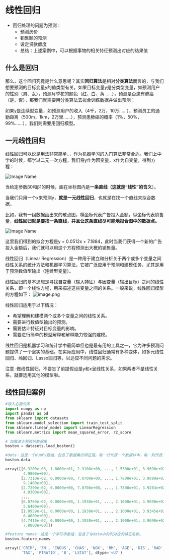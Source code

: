 # 线性回归
- 回归处理的问题为预测：
    - 预测房价
    - 销售额的预测
    - 设定贷款额度
    - 总结：上述案例中，可以根据事物的相关特征预测出对应的结果值
## 什么是回归
那么，这个回归究竟是什么意思呢？其实**回归算法**是相对**分类算法**而言的，与我们想要预测的目标变量y的值类型有关。如果目标变量y是分类型变量，如预测用户的性别（男、女），预测月季花的颜色（红、白、黄……），预测是否患有肺癌（是、否），那我们就需要用分类算法去拟合训练数据并做出预测；

如果y是连续型变量，如预测用户的收入（4千，2万，10万……），预测员工的通勤距离（500m，1km，2万里……），预测患肺癌的概率（1%，50%，99%……），我们则需要用回归模型。

## 一元线性回归
线性回归可以说是用法非常简单、，作为机器学习的入门算法非常合适。我们上中学的时候，都学过二元一次方程，我们将y作为因变量，x作为自变量，得到方程：


![Image Name](https://cdn.kesci.com/upload/image/rdpp0iov9p.png)



当给定参数β0和β1的时候，画在坐标图内是**一条直线（这就是“线性”的含义**）。

当我们只用一个x来预测y，**就是一元线性回归**，也就是在找一个直线来拟合数据。

比如，我有一组数据画出来的散点图，横坐标代表广告投入金额，纵坐标代表销售量，**线性回归就是要找一条直线，并且让这条直线尽可能地拟合图中的数据点。**


![Image Name](https://cdn.kesci.com/upload/image/rdpp92i7n.png?imageView2/0/w/960/h/960)

这里我们得到的拟合方程是y = 0.0512x + 7.1884，此时当我们获得一个新的广告投入金额后，我们就可以用这个方程预测出大概的销售量。

线性回归（Linear Regression）是一种用于建立和分析关于两个或多个变量之间线性关系的统计方法和机器学习算法。它被广泛应用于预测和建模任务，尤其是用于预测数值型输出（连续型变量）。

线性回归的基本思想是寻找自变量（输入特征）与因变量（输出目标）之间的线性关系，即一个线性方程，用来描述这些变量之间的关系。一般来说，线性回归模型的方程如下：
![image.png](attachment:image.png)


线性回归适用于以下情况：

- 希望理解和建模两个或多个变量之间的线性关系。  
- 需要进行数值型输出的预测。   
- 需要估计特征对目标变量的影响。  
- 需要进行简单的模型解释和解释能力较强的建模。  

线性回归是机器学习和统计学中最简单但也是最有用的工具之一，它为许多预测问题提供了一个坚实的基础。在实际应用中，线性回归通常有多种变体，如多元线性回归、岭回归、Lasso回归等，以适应不同问题的需求。

注意 :做线性回归，不要忘了前提假设是y和x呈线性关系，如果两者不是线性关系，就要选用其他的模型啦。


## 线性回归案例

``` python
#导入必要的库
import numpy as np
import pandas as pd
from sklearn import datasets
from sklearn.model_selection import train_test_split
from sklearn.linear_model import LinearRegression
from sklearn.metrics import mean_squared_error, r2_score

# 加载波士顿房价数据集
boston = datasets.load_boston()
```

``` python
#data：这是一个NumPy数组，包含了数据集的特征值。每一行代表一个数据样本，每一列代表一个特征。
boston.data
```

``` python
array([[6.3200e-03, 1.8000e+01, 2.3100e+00, ..., 1.5300e+01, 3.9690e+02,
        4.9800e+00],
       [2.7310e-02, 0.0000e+00, 7.0700e+00, ..., 1.7800e+01, 3.9690e+02,
        9.1400e+00],
       [2.7290e-02, 0.0000e+00, 7.0700e+00, ..., 1.7800e+01, 3.9283e+02,
        4.0300e+00],
       ...,
       [6.0760e-02, 0.0000e+00, 1.1930e+01, ..., 2.1000e+01, 3.9690e+02,
        5.6400e+00],
       [1.0959e-01, 0.0000e+00, 1.1930e+01, ..., 2.1000e+01, 3.9345e+02,
        6.4800e+00],
       [4.7410e-02, 0.0000e+00, 1.1930e+01, ..., 2.1000e+01, 3.9690e+02,
        7.8800e+00]])
```

``` python
#feature_names：这是一个字符串数组，包含了与data中的列对应的特征名称。
boston.feature_names
```

``` python
array(['CRIM', 'ZN', 'INDUS', 'CHAS', 'NOX', 'RM', 'AGE', 'DIS', 'RAD',
       'TAX', 'PTRATIO', 'B', 'LSTAT'], dtype='<U7')
```
